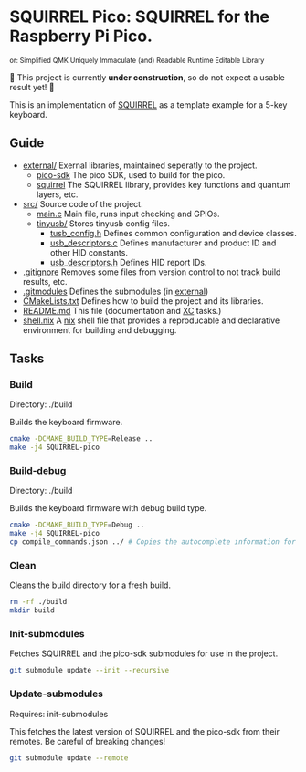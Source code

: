 # SQUIRREL Pico: SQUIRREL for the Raspberry Pi Pico.
<sup>or: Simplified QMK Uniquely Immaculate (and) Readable Runtime Editable Library</sup>

🚧 This project is currently **under construction**, so do not expect a usable result yet! 🚧

This is an implementation of [SQUIRREL](https://github.com/headblockhead/SQUIRREL) as a template example for a 5-key keyboard.

## Guide

 - [external/](external/) Exernal libraries, maintained seperatly to the project.
     - [pico-sdk](external/pico-sdk/) The pico SDK, used to build for the pico.
     - [squirrel](external/squirrel/) The SQUIRREL library, provides key functions and quantum layers, etc.
 - [src/](src/) Source code of the project.
     - [main.c](src/main.c) Main file, runs input checking and GPIOs.
     - [tinyusb/](src/tinyusb/) Stores tinyusb config files.
         - [tusb_config.h](src/tinyusb/tusb_config.h) Defines common configuration and device classes.
         - [usb_descriptors.c](src/tinyusb/usb_descriptors.c) Defines manufacturer and product ID and other HID constants.
         - [usb_descriptors.h](src/tinyusb/usb_descriptors.h) Defines HID report IDs.
 - [.gitignore](.gitignore) Removes some files from version control to not track build results, etc.
 - [.gitmodules](.gitmodules) Defines the submodules (in [external](external/))
 - [CMakeLists.txt](CMakeLists.txt) Defines how to build the project and its libraries.
 - [README.md](README.md) This file (documentation and [XC](https://github.com/joerdav/xc) tasks.)
 - [shell.nix](shell.nix) A [nix](https://nixos.org/) shell file that provides a reproducable and declarative environment for building and debugging.


## Tasks

### Build
Directory: ./build

Builds the keyboard firmware.

```bash
cmake -DCMAKE_BUILD_TYPE=Release ..
make -j4 SQUIRREL-pico
```

### Build-debug
Directory: ./build

Builds the keyboard firmware with debug build type.

```bash
cmake -DCMAKE_BUILD_TYPE=Debug .. 
make -j4 SQUIRREL-pico
cp compile_commands.json ../ # Copies the autocomplete information for ccls.
```

### Clean
Cleans the build directory for a fresh build.

```bash
rm -rf ./build
mkdir build
```

### Init-submodules

Fetches SQUIRREL and the pico-sdk submodules for use in the project.
```bash
git submodule update --init --recursive
```

### Update-submodules
Requires: init-submodules

This fetches the latest version of SQUIRREL and the pico-sdk from their remotes. Be careful of breaking changes!

```bash
git submodule update --remote
```

